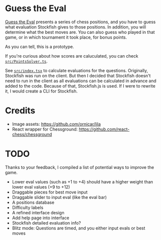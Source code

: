 # Guess the Eval

[Guess the Eval](https://makotoe.github.io/guess-the-eval/) presents a series of chess positions, and you have to guess what evaluation Stockfish gives to those positions. In addition, you will determine what the best moves are. You can also guess who played in that game, or in which tournament it took place, for bonus points.

As you can tell, this is a prototype.

If you're curious about how scores are caluculated, you can check [`src/PointsSolver.ts`](src/PointsSolver.ts).

See [`src/index.tsx`](src/index.tsx) to calculate evaluations for the questions. Originally, Stockfish was run on the client. But then I decided that Stockfish doesn't need to run in the client as all evaluations can be calculated in advance and added to the code. Because of that, Stockfish.js is used. If I were to rewrite it, I would create a CLI for Stockfish.

# Credits
- Image assets: https://github.com/ornicar/lila
- React wrapper for Chessground: https://github.com/react-chess/chessground

# TODO

Thanks to your feedback, I compiled a list of potential ways to improve the game.

- Lower eval values (such as +1 to +4) should have a higher weight than lower eval values (+9 to +12)
- Draggable pieces for best move input
- Draggable slider to input eval (like the eval bar)
- A positions database
- Difficulty labels
- A refined interface design
- Add help page into interface
- Stockfish detailed evaluation info?
- Blitz mode: Questions are timed, and you either input evals or best moves
